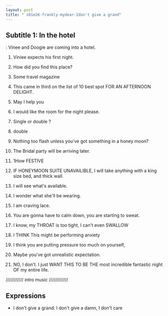 ```yaml
---
layout: post
title: " s01e26-frankly-mydear-Idon't give a grand"
---
```


## Subtitle 1: In the hotel 
: Vinee and Doogie are coming into a hotel. 

1. Viniee expects his first night. 

2. How did you find this place? 

3. Some travel magazine 

4. This came in third on the list of 10 best spot FOR AN AFTERNOON DELIGHT. 

5. May I help you 

6. I would like the room for the night please. 

7. Single or double ?

8. double 

9. Nothing too flash unless you've got something in a honey moon?  

10. The Bridal party will be arriving later. 

11. 1How FESTIVE 

12. IF HONEYMOON SUITE UNAVAILIBLE, I will take anything with a king size bed, and thick wall. 

13. I will see what's available.

14. I wonder what she'll be wearing. 

15. I am craving lace.

16. You are gonna have to calm down, you are starting to sweat. 

17. I know, my THROAT is too tight, I can't even SWALLOW 

18. I THINK This might be performing anxiety 

19. I think you are putting pressure too much on yourself,  

20. Maybe you've got unrealistic expectation. 

21. NO, I don't. I just WANT THIS TO BE THE most incredible fantastic night OF my entire life. 

/////////// intro music ////////////

## Expressions
* I don't give a grand: I don't give a damn, I don't care
